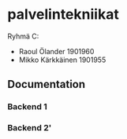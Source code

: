 # palvelintekniikat

Ryhmä C:
- Raoul Ölander 1901960
- Mikko Kärkkäinen 1901955

## Documentation

### Backend 1

### Backend 2'
